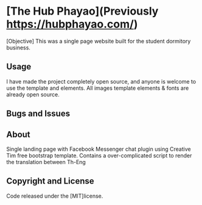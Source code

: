 # [The Hub Phayao](Previously https://hubphayao.com/)

[Objective] This was a single page website built for the student dormitory business.

## Usage

I have made the project completely open source, and anyone is welcome to use the template and elements. All images template elements & fonts are already open source.

## Bugs and Issues

## About

Single landing page with Facebook Messenger chat plugin using Creative Tim free bootstrap template. Contains a over-complicated script to render the translation between Th-Eng

## Copyright and License

Code released under the [MIT]license.
